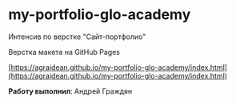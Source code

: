 # my-portfolio-glo-academy

Интенсив по верстке "Сайт-портфолио"

Верстка макета на GitHub Pages

[https://agrajdean.github.io/my-portfolio-glo-academy/index.html](https://agrajdean.github.io/my-portfolio-glo-academy/index.html)

__Работу выполнил__: Андрей Граждян

